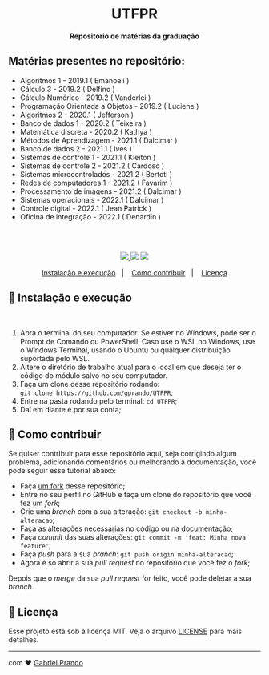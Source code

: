 <h1 align="center">UTFPR   </h1>
<p align="center">
<strong>Repositório de matérias da graduação</strong>
</p>



## Matérias presentes no repositório:

- Algoritmos 1 - 2019.1 ( Emanoeli )
- Cálculo 3 - 2019.2 ( Delfino )
- Cálculo Numérico - 2019.2 ( Vanderlei )
- Programação Orientada a Objetos - 2019.2 ( Luciene )
- Algoritmos 2 - 2020.1 ( Jefferson )
- Banco de dados 1 - 2020.2 ( Teixeira )
- Matemática discreta - 2020.2 ( Kathya )
- Métodos de Aprendizagem - 2021.1 ( Dalcimar )
- Banco de dados 2 - 2021.1 ( Ives )
- Sistemas de controle 1 - 2021.1 ( Kleiton )
- Sistemas de controle 2 - 2021.2 ( Cardoso )
- Sistemas microcontrolados - 2021.2 ( Bertoti )
- Redes de computadores 1 - 2021.2 ( Favarim )
- Processamento de imagens - 2021.2 ( Dalcimar )
- Sistemas operacionais - 2022.1 ( Dalcimar )
- Controle digital - 2022.1 ( Jean Patrick )
- Oficina de integração - 2022.1 ( Denardin )

<br/><br/>
<p align="center">
  <a aria-label="Prando" href="https://github.com/gprando/">
    <img src="https://img.shields.io/github/followers/gprando?style=social"></img>
  </a>
    <img src="https://img.shields.io/github/last-commit/gprando/UTFPR"></img>
    <img src="https://img.shields.io/github/languages/count/gprando/UTFPR"></img>
</p>

<p align="center">
  <a href="#-instalação-e-execução">Instalação e execução</a>&nbsp;&nbsp;&nbsp;|&nbsp;&nbsp;&nbsp;
  <a href="#-como-contribuir">Como contribuir</a>&nbsp;&nbsp;&nbsp;|&nbsp;&nbsp;&nbsp;
  <a href="#memo-licença">Licença</a>
</p>

## 🚀 Instalação e execução

<br/>

1. Abra o terminal do seu computador. Se estiver no Windows, pode ser o Prompt de Comando ou PowerShell. Caso use o WSL no Windows, use o Windows Terminal, usando o Ubuntu ou qualquer distribuição suportada pelo WSL.
2. Altere o diretório de trabalho atual para o local em que deseja ter o código do módulo salvo no seu computador.
3. Faça um clone desse repositório rodando: <br> `git clone https://github.com/gprando/UTFPR`;
4. Entre na pasta rodando pelo terminal: `cd UTFPR`;
5. Daí em diante é por sua conta;



## 🤔 Como contribuir

Se quiser contribuir para esse repositório aqui, seja corrigindo algum problema, adicionando comentários ou melhorando a documentação, você pode seguir esse tutorial abaixo:

- Faça [um fork](https://help.github.com/pt/github/getting-started-with-github/fork-a-repo) desse repositório;
- Entre no seu perfil no GitHub e faça um clone do repositório que você fez um *fork*;
- Crie uma *branch* com a sua alteração: `git checkout -b minha-alteracao`;
- Faça as alterações necessárias no código ou na documentação;
- Faça *commit* das suas alterações: `git commit -m 'feat: Minha nova feature'`;
- Faça *push* para a sua *branch*: `git push origin minha-alteracao`;
- Agora é só abrir a sua *pull request* no repositório que você fez o *fork*;

Depois que o *merge* da sua *pull request* for feito, você pode deletar a sua *branch*.

## :memo: Licença

Esse projeto está sob a licença MIT. Veja o arquivo [LICENSE](LICENSE.md) para mais detalhes.

---


com  :heart: [Gabriel Prando](https://github.com/gprando)

